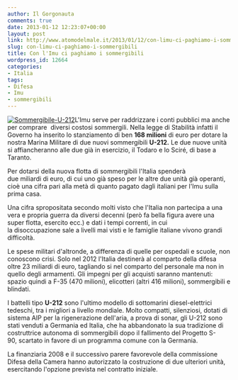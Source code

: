 ```yaml
---
author: Il Gorgonauta
comments: true
date: 2013-01-12 12:23:07+00:00
layout: post
link: http://www.atomodelmale.it/2013/01/12/con-limu-ci-paghiamo-i-sommergibili/
slug: con-limu-ci-paghiamo-i-sommergibili
title: Con l'Imu ci paghiamo i sommergibili
wordpress_id: 12664
categories:
- Italia
tags:
- Difesa
- Imu
- sommergibili
---
```


[![Sommergibile-U-212](http://www.atomodelmale.it/wp-content/uploads/2013/01/Sommergibile-U-212-300x208.jpg)](http://www.atomodelmale.it/2013/01/12/con-limu-ci-paghiamo-i-sommergibili/sommergibile-u-212/)L'Imu serve per raddrizzare i conti pubblici ma anche per comprare  diversi costosi sommergili. Nella legge di Stabilità infatti il Governo ha inserito lo stanziamento di ben **168 milioni** di euro per dotare la nostra Marina Militare di due nuovi sommergibili **U-212.** Le due nuove unità si affiancheranno alle due già in esercizio, il Todaro e lo Sciré, di base a Taranto.

Per dotarsi della nuova flotta di sommergibili l'Italia spenderà due miliardi di euro, di cui uno già speso per le altre due unità già operanti, cioè una cifra pari alla metà di quanto pagato dagli italiani per l'Imu sulla prima casa.

Una cifra spropositata secondo molti visto che l'Italia non partecipa a una vera e propria guerra da diversi decenni (però fa bella figura avere una super flotta, esercito ecc.) e dati i tempi correnti, in cui la disoccupazione sale a livelli mai visti e le famiglie italiane vivono grandi difficoltà.

Le spese militari d'altronde, a differenza di quelle per ospedali e scuole, non conoscono crisi. Solo nel 2012 l'Italia destinerà al comparto della difesa oltre 23 miliardi di euro, tagliando si nel comparto del personale ma non in quello degli armamenti. Gli impegni per gli acquisti saranno mantenuti: spazio quindi a F-35 (470 milioni), elicotteri (altri 416 milioni), sommergibili e blindati.


I battelli tipo **U-212** sono l'ultimo modello di sottomarini diesel-elettrici tedeschi, tra i migliori a livello mondiale. Molto compatti, silenziosi, dotati di sistema AIP per la rigenerazione dell'aria, a prova di sonar, gli U-212 sono stati venduti a Germania ed Italia, che ha abbandonato la sua tradizione di costruttrice autonoma di sommergibili dopo il fallimento del Progetto S-90, scartato in favore di un programma comune con la Germania.

La finanziaria 2008 e il successivo parere favorevole della commissione Difesa della Camera hanno autorizzato la costruzione di due ulteriori unità, esercitando l'opzione prevista nel contratto iniziale.
